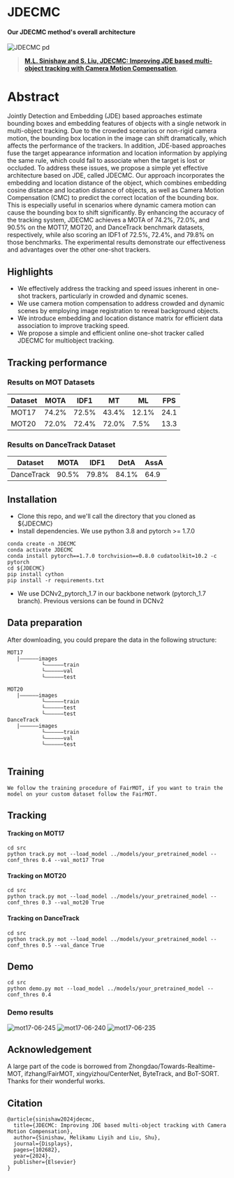 # JDECMC

#### Our JDECMC method's overall architecture
![JDECMC pd](https://github.com/Melikamuliyih/jdecmc/assets/57220094/55104928-9689-4e90-a560-d0f756d9fcee)

> [**M.L. Sinishaw and S. Liu, JDECMC: Improving JDE based multi-object
tracking with Camera Motion Compensation**](https://doi.org/10.1016/j.displa.2024.102682.),
# Abstract 
Jointly Detection and Embedding (JDE) based approaches estimate bounding boxes and
embedding features of objects with a single network in multi-object tracking. Due to
the crowded scenarios or non-rigid camera motion, the bounding box location in the
image can shift dramatically, which affects the performance of the trackers. In addition,
JDE-based approaches fuse the target appearance information and location information
by applying the same rule, which could fail to associate when the target is lost or occluded.
To address these issues, we propose a simple yet effective architecture based
on JDE, called JDECMC. Our approach incorporates the embedding and location distance
of the object, which combines embedding cosine distance and location distance
of objects, as well as Camera Motion Compensation (CMC) to predict the correct location
of the bounding box. This is especially useful in scenarios where dynamic camera
motion can cause the bounding box to shift significantly. By enhancing the accuracy of
the tracking system, JDECMC achieves a MOTA of 74.2%, 72.0%, and 90.5% on the
MOT17, MOT20, and DanceTrack benchmark datasets, respectively, while also scoring
an IDF1 of 72.5%, 72.4%, and 79.8% on those benchmarks. The experimental results
demonstrate our effectiveness and advantages over the other one-shot trackers.

## Highlights
* We effectively address the tracking and speed issues inherent in one-shot trackers,
particularly in crowded and dynamic scenes.
* We use camera motion compensation to address crowded and dynamic scenes by
employing image registration to reveal background objects.
* We introduce embedding and location distance matrix for efficient data association to
improve tracking speed.
* We propose a simple and efficient online one-shot tracker called JDECMC for multiobject
tracking.

## Tracking performance
### Results on MOT Datasets
| Dataset    |  MOTA | IDF1  | MT | ML | FPS |
|--------------|-----------|-------|----------|----------|--------|
|MOT17       | 74.2% | 72.5% | 43.4% | 12.1% | 24.1 |
|MOT20       | 72.0% | 72.4% |72.0% | 7.5% | 13.3 |

### Results on DanceTrack Dataset
| Dataset    |  MOTA | IDF1  | DetA |AssA |
|--------------|-----------|-------|----------|----------|
|DanceTrack  | 90.5% | 79.8% |84.1% | 64.9 |

## Installation
* Clone this repo, and we'll call the directory that you cloned as ${JDECMC}
* Install dependencies. We use python 3.8 and pytorch >= 1.7.0

```
conda create -n JDECMC
conda activate JDECMC
conda install pytorch==1.7.0 torchvision==0.8.0 cudatoolkit=10.2 -c pytorch
cd ${JDECMC}
pip install cython
pip install -r requirements.txt
```
* We use DCNv2_pytorch_1.7 in our backbone network (pytorch_1.7 branch). Previous versions can be found in DCNv2
## Data preparation
After downloading, you could prepare the data in the following structure:
```
MOT17
   |——————images
           └——————train
           └——————val
           └——————test
   
MOT20
   |——————images
           └——————train
           └——————test
           └——————test
DanceTrack
   |——————images
           └——————train
           └——————val
           └——————test
   
```
## Training

```
We follow the training procedure of FairMOT, if you want to train the model on your custom dataset follow the FairMOT.
```

## Tracking
#### Tracking on MOT17
```
cd src
python track.py mot --load_model ../models/your_pretrained_model --conf_thres 0.4 --val_mot17 True
```
#### Tracking on MOT20
```
cd src
python track.py mot --load_model ../models/your_pretrained_model --conf_thres 0.3 --val_mot20 True
```
#### Tracking on DanceTrack
```
cd src
python track.py mot --load_model ../models/your_pretrained_model --conf_thres 0.5 --val_dance True
```

## Demo
```
cd src
python demo.py mot --load_model ../models/your_pretrained_model --conf_thres 0.4
```

### Demo results
![mot17-06-245](https://github.com/Melikamuliyih/JDECMC/assets/57220094/a688908e-9a4c-4708-af05-06a23f1fa45b)
![mot17-06-240](https://github.com/Melikamuliyih/JDECMC/assets/57220094/2e4693a7-fc3a-429b-bd36-0513ccf77d24)
![mot17-06-235](https://github.com/Melikamuliyih/JDECMC/assets/57220094/9f35b654-ceb3-4adb-ad29-1fc2f088b010)


## Acknowledgement
A large part of the code is borrowed from Zhongdao/Towards-Realtime-MOT, ifzhang/FairMOT, xingyizhou/CenterNet, ByteTrack, and BoT-SORT. Thanks for their wonderful works.
## Citation
```
@article{sinishaw2024jdecmc,
  title={JDECMC: Improving JDE based multi-object tracking with Camera Motion Compensation},
  author={Sinishaw, Melikamu Liyih and Liu, Shu},
  journal={Displays},
  pages={102682},
  year={2024},
  publisher={Elsevier}
}
```
